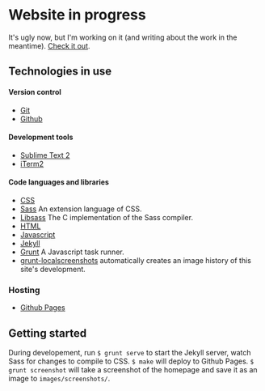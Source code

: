 # Website in progress
It's ugly now, but I'm working on it (and writing about the work in the meantime). [Check it out](http://andrewliebchen.com).

## Technologies in use

#### Version control
* [Git](http://git-scm.com)
* [Github](https://github.com)

#### Development tools
* [Sublime Text 2](http://www.sublimetext.com/2)
* [iTerm2](http://www.iterm2.com/#/section/home)

#### Code languages and libraries
* [CSS](http://www.w3.org/Style/CSS/Overview.en.html)
* [Sass](http://sass-lang.com/) An extension language of CSS.
* [Libsass](http://libsass.org/) The C implementation of the Sass compiler.
* [HTML](http://www.w3.org/html/)
* [Javascript](https://developer.mozilla.org/en-US/docs/Web/JavaScript)
* [Jekyll](http://jekyllrb.com)
* [Grunt](http://gruntjs.com) A Javascript task runner.
* [grunt-localscreenshots](https://www.npmjs.org/package/grunt-localscreenshots) automatically creates an image history of this site's development.

### Hosting
* [Github Pages](http://https://pages.github.com)

## Getting started
During developement, run `$ grunt serve` to start the Jekyll server, watch Sass for changes to compile to CSS. `$ make` will deploy to Github Pages.
`$ grunt screenshot` will take a screenshot of the homepage and save it as an image to `images/screenshots/`.
